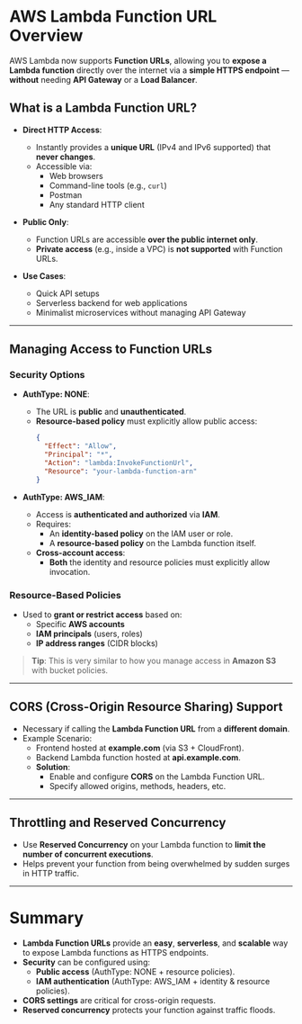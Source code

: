 # **AWS Lambda Function URL Overview**

AWS Lambda now supports **Function URLs**, allowing you to **expose a Lambda function** directly over the internet via a **simple HTTPS endpoint** — **without** needing **API Gateway** or a **Load Balancer**.

## **What is a Lambda Function URL?**

- **Direct HTTP Access**:
  - Instantly provides a **unique URL** (IPv4 and IPv6 supported) that **never changes**.
  - Accessible via:
    - Web browsers
    - Command-line tools (e.g., `curl`)
    - Postman
    - Any standard HTTP client

- **Public Only**:
  - Function URLs are accessible **over the public internet only**.
  - **Private access** (e.g., inside a VPC) is **not supported** with Function URLs.

- **Use Cases**:
  - Quick API setups
  - Serverless backend for web applications
  - Minimalist microservices without managing API Gateway

---

## **Managing Access to Function URLs**

### **Security Options**

- **AuthType: NONE**:
  - The URL is **public** and **unauthenticated**.
  - **Resource-based policy** must explicitly allow public access:
    ```json
    {
      "Effect": "Allow",
      "Principal": "*",
      "Action": "lambda:InvokeFunctionUrl",
      "Resource": "your-lambda-function-arn"
    }
    ```

- **AuthType: AWS_IAM**:
  - Access is **authenticated and authorized** via **IAM**.
  - Requires:
    - An **identity-based policy** on the IAM user or role.
    - A **resource-based policy** on the Lambda function itself.
  - **Cross-account access**:
    - **Both** the identity and resource policies must explicitly allow invocation.

### **Resource-Based Policies**

- Used to **grant or restrict access** based on:
  - Specific **AWS accounts**
  - **IAM principals** (users, roles)
  - **IP address ranges** (CIDR blocks)

> **Tip**: This is very similar to how you manage access in **Amazon S3** with bucket policies.

---

## **CORS (Cross-Origin Resource Sharing) Support**

- Necessary if calling the **Lambda Function URL** from a **different domain**.
- Example Scenario:
  - Frontend hosted at **example.com** (via S3 + CloudFront).
  - Backend Lambda function hosted at **api.example.com**.
  - **Solution**:
    - Enable and configure **CORS** on the Lambda Function URL.
    - Specify allowed origins, methods, headers, etc.

---

## **Throttling and Reserved Concurrency**

- Use **Reserved Concurrency** on your Lambda function to **limit the number of concurrent executions**.
- Helps prevent your function from being overwhelmed by sudden surges in HTTP traffic.

---

# **Summary**

- **Lambda Function URLs** provide an **easy**, **serverless**, and **scalable** way to expose Lambda functions as HTTPS endpoints.
- **Security** can be configured using:
  - **Public access** (AuthType: NONE + resource policies).
  - **IAM authentication** (AuthType: AWS_IAM + identity & resource policies).
- **CORS settings** are critical for cross-origin requests.
- **Reserved concurrency** protects your function against traffic floods.
